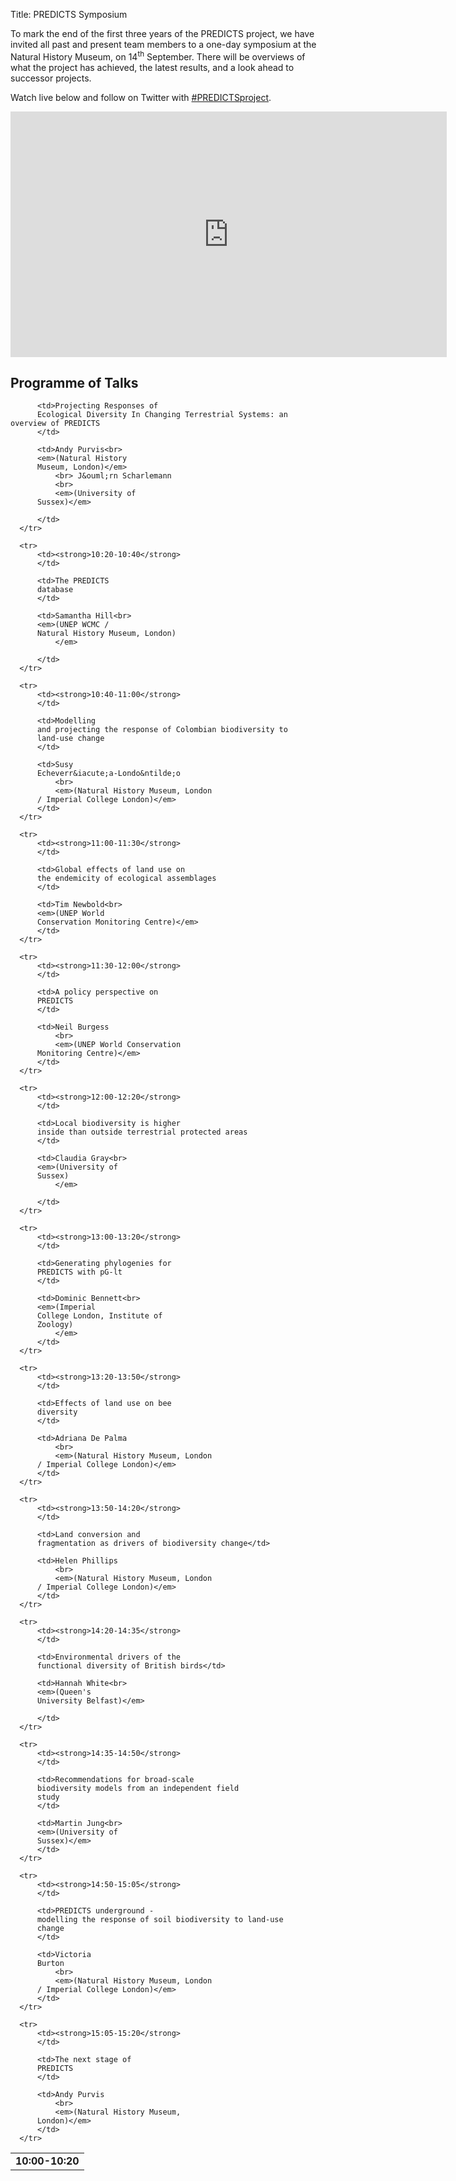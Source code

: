 Title: PREDICTS Symposium

To mark the end of the first three years of the PREDICTS project, we have invited
all past and present team members to a one-day symposium at the Natural History
Museum, on 14<sup>th</sup> September. There will be overviews of what the project
has achieved, the latest results, and a look ahead to successor projects.

Watch live below and follow on Twitter with
[#PREDICTSproject](https://twitter.com/hashtag/PredictsProject).

<iframe width="698" height="393" src="https://www.youtube.com/embed/dsRyE8XeaRg?rel=0" frameborder="0" allowfullscreen></iframe>

## Programme of Talks

<table class="table table-striped table-hover ">
  <tbody>
      <tr>
          <td><strong>10:00-10:20</strong>
          </td>

          <td>Projecting Responses of
          Ecological Diversity In Changing Terrestrial Systems: an overview of PREDICTS
          </td>

          <td>Andy Purvis<br>
          <em>(Natural History
          Museum, London)</em>
              <br> J&ouml;rn Scharlemann
              <br>
              <em>(University of
          Sussex)</em>

          </td>
      </tr>

      <tr>
          <td><strong>10:20-10:40</strong>
          </td>

          <td>The PREDICTS
          database
          </td>

          <td>Samantha Hill<br>
          <em>(UNEP WCMC /
          Natural History Museum, London)
              </em>

          </td>
      </tr>

      <tr>
          <td><strong>10:40-11:00</strong>
          </td>

          <td>Modelling
          and projecting the response of Colombian biodiversity to
          land-use change
          </td>

          <td>Susy
          Echeverr&iacute;a-Londo&ntilde;o
              <br>
              <em>(Natural History Museum, London
          / Imperial College London)</em>
          </td>
      </tr>

      <tr>
          <td><strong>11:00-11:30</strong>
          </td>

          <td>Global effects of land use on
          the endemicity of ecological assemblages
          </td>

          <td>Tim Newbold<br>
          <em>(UNEP World
          Conservation Monitoring Centre)</em>
          </td>
      </tr>

      <tr>
          <td><strong>11:30-12:00</strong>
          </td>

          <td>A policy perspective on
          PREDICTS
          </td>

          <td>Neil Burgess
              <br>
              <em>(UNEP World Conservation
          Monitoring Centre)</em>
          </td>
      </tr>

      <tr>
          <td><strong>12:00-12:20</strong>
          </td>

          <td>Local biodiversity is higher
          inside than outside terrestrial protected areas
          </td>

          <td>Claudia Gray<br>
          <em>(University of
          Sussex)
              </em>

          </td>
      </tr>

      <tr>
          <td><strong>13:00-13:20</strong>
          </td>

          <td>Generating phylogenies for
          PREDICTS with pG-lt
          </td>

          <td>Dominic Bennett<br>
          <em>(Imperial
          College London, Institute of
          Zoology)
              </em>
          </td>
      </tr>

      <tr>
          <td><strong>13:20-13:50</strong>
          </td>

          <td>Effects of land use on bee
          diversity
          </td>

          <td>Adriana De Palma
              <br>
              <em>(Natural History Museum, London
          / Imperial College London)</em>
          </td>
      </tr>

      <tr>
          <td><strong>13:50-14:20</strong>
          </td>

          <td>Land conversion and
          fragmentation as drivers of biodiversity change</td>

          <td>Helen Phillips
              <br>
              <em>(Natural History Museum, London
          / Imperial College London)</em>
          </td>
      </tr>

      <tr>
          <td><strong>14:20-14:35</strong>
          </td>

          <td>Environmental drivers of the
          functional diversity of British birds</td>

          <td>Hannah White<br>
          <em>(Queen's
          University Belfast)</em>

          </td>
      </tr>

      <tr>
          <td><strong>14:35-14:50</strong>
          </td>

          <td>Recommendations for broad-scale
          biodiversity models from an independent field
          study
          </td>

          <td>Martin Jung<br>
          <em>(University of
          Sussex)</em>
          </td>
      </tr>

      <tr>
          <td><strong>14:50-15:05</strong>
          </td>

          <td>PREDICTS underground -
          modelling the response of soil biodiversity to land-use
          change
          </td>

          <td>Victoria
          Burton
              <br>
              <em>(Natural History Museum, London
          / Imperial College London)</em>
          </td>
      </tr>

      <tr>
          <td><strong>15:05-15:20</strong>
          </td>

          <td>The next stage of
          PREDICTS
          </td>

          <td>Andy Purvis
              <br>
              <em>(Natural History Museum,
          London)</em>
          </td>
      </tr>
  </tbody>
</table>
